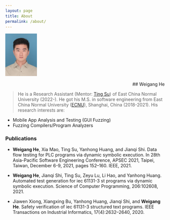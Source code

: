 ```yaml
---
layout: page
title: About
permalink: /about/
---
```


<p align='left'>
<img src="/public/img/mypicture.JPG" width=100 >
<p align='right'>
## Weigang He

> He is a Research Assistant (Mentor: [Ting Su](https://tingsu.github.io/)) of East China Normal University (2022-). He got his M.S. in software engineering from East China Normal University ([ECNU](https://english.ecnu.edu.cn/)), Shanghai, China (2018-2021).
His research interests are:
- Mobile App Analysis and Testing (GUI Fuzzing) 
- Fuzzing Compilers/Program Analyzers

### Publications
- **Weigang He**, Xia Mao, Ting Su, Yanhong Huang, and Jianqi Shi. Data flow testing for PLC programs via dynamic symbolic execution. In 28th Asia-Pacific Software Engineering Conference, APSEC 2021, Taipei, Taiwan, December 6-9, 2021, pages 152–160. IEEE, 2021.

- **Weigang He**, Jianqi Shi, Ting Su, Zeyu Lu, Li Hao, and Yanhong Huang. Automated test generation for iec 61131-3 st programs via dynamic symbolic execution. Science of Computer Programming, 206:102608, 2021.

- Jiawen Xiong, Xiangxing Bu, Yanhong Huang, Jianqi Shi, and **Weigang He**. Safety verification of iec 61131-3 structured text programs. IEEE Transactions on Industrial Informatics, 17(4):2632–2640, 2020.
